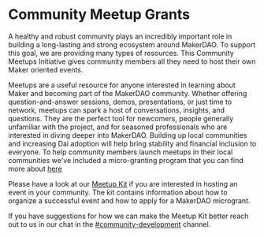 # Community Meetup Grants

A healthy and robust community plays an incredibly important role in building a long-lasting and strong ecosystem around MakerDAO. To support this goal, we are providing many types of resources. This Community Meetups Initiative gives community members all they need to host their own Maker oriented events.

Meetups are a useful resource for anyone interested in learning about Maker and becoming part of the MakerDAO community. Whether offering question-and-answer sessions, demos, presentations, or just time to network, meetups can spark a host of conversations, insights, and questions. They are the perfect tool for newcomers, people generally unfamiliar with the project, and for seasoned professionals who are interested in diving deeper into MakerDAO. Building up local communities and increasing Dai adoption will help bring stability and financial inclusion to everyone. To help community members launch meetups in their local communities we've included a micro-granting program that you can find more about [here](/meetups/meetup-diy-kit-en.md#Requesting-funds)

Please have a look at our [Meetup Kit](meetup-diy-kit-en.md) if you are interested in hosting an event in your community. The kit contains information about how to organize a successful event and how to apply for a MakerDAO microgrant.

If you have suggestions for how we can make the Meetup Kit better reach out to us in our chat in the [\#community-development](https://chat.makerdao.com/channel/community-development) channel.

